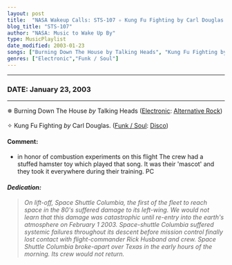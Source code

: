 ```yaml
---
layout: post
title:  "NASA Wakeup Calls: STS-107 ✧ Kung Fu Fighting by Carl Douglas. ✫ January 23, 2003"
blog_title: "STS-107"
author: "NASA: Music to Wake Up By"
type: MusicPlaylist
date_modified: 2003-01-23
songs: ["Burning Down The House by Talking Heads", "Kung Fu Fighting by Carl Douglas."]
genres: ["Electronic","Funk / Soul"]
---
```


----
### DATE: January 23, 2003
----
✵ Burning Down The House *by* Talking Heads ([Electronic](https://www.discogs.com/genre/Electronic): [Alternative Rock](https://www.discogs.com/style/Alternative%20Rock)) <a target="blank_" href="https://www.discogs.com/Talking-Heads-Burning-Down-The-House/master/39249">
    <i class="fas fa-compact-disc"
       title="Discogs entry for this song"
       alt="Discogs entry for this song"
       style="font-size: 1.1em;"></i></a>
      &nbsp;<br />
✧ Kung Fu Fighting *by* Carl Douglas. ([Funk / Soul](https://www.discogs.com/genre/Funk%20/%20Soul): [Disco](https://www.discogs.com/style/Disco)) <a target="blank_" href="https://www.discogs.com/Carl-Douglas-Kung-Fu-Fighting/release/5088358">
    <i class="fas fa-compact-disc"
       title="Discogs entry for this song"
       alt="Discogs entry for this song"
       style="font-size: 1.1em;"></i></a>
    

#### Comment:
* in honor of combustion experiments on this flight
The crew had a stuffed hamster toy which played that  song. It was their 'mascot' and they took it everywhere during their training. PC

#### *Dedication:*
> *On lift-off, Space Shuttle Columbia, the first of the fleet to reach space in the 80's suffered damage to its left-wing. We would not learn that this damage was catastrophic until re-entry into the earth's atmosphere on February 1 2003. Space-shuttle Columbia suffered systemic failures throughout its descent before mission control finally lost contact with flight-commander Rick Husband and crew. Space Shuttle Columbia broke-apart over Texas in the early hours of the morning. Its crew would not return.*

<br/>
<center>
	<a target="_blank"
	   href="https://twitter.com/intent/tweet?hashtags=Space,NASA,Playlist,NASAWakeupCalls,SpaceProgram&text=🚀 {{ page.author}}, '{{ page.songs.first }}' {{ page.title }}, {{ site.url }}{{ page.url }}&via=nasawakeupcalls"><i class="fab fa-twitter" title="Tweet this page" alt="Tweet this page" style="font-size: 1.3em;"></i></a>
	&nbsp; 	<i class="fas fa-user-astronaut" style="font-size: 1.5em;"></i> &nbsp;
    <a id="custom_amazon_link"
       type="amzn" search="#"
       category="popular music">
    <i class="fab fa-amazon" style="font-size: 1.3em;"></i></a>
</center>

<!-- Randomly resolve an individual entry from a song array -->
<script src="/assets/javascript/seedrandom.min.js"></script>
<script>
  var wake_me_up = ["Burning Down The House by Talking Heads", "Kung Fu Fighting by Carl Douglas."];
  var prng = new Math.seedrandom();
  function randomSong() {
    song = wake_me_up[Math.floor(Math.random() * wake_me_up.length)];
    var amazon_link = document.getElementById("custom_amazon_link");
    amazon_link.setAttribute("search", song);
  }
  window.onload = randomSong();
</script>
